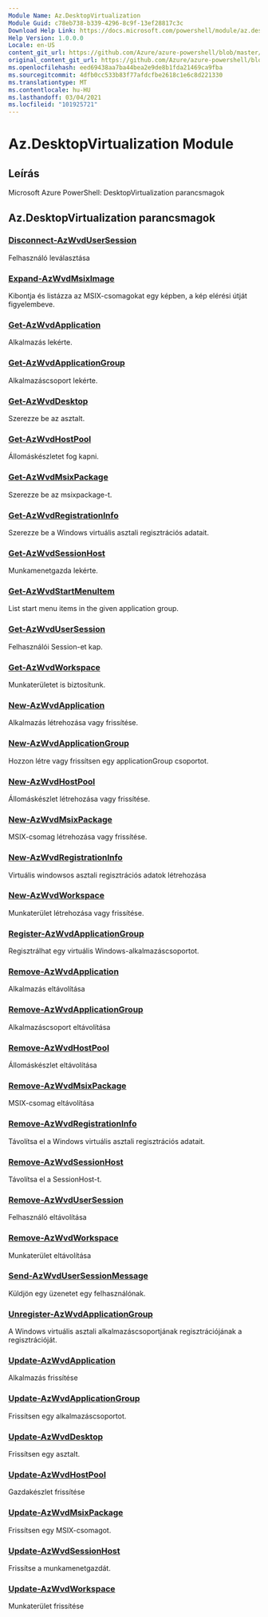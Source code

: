 ```yaml
---
Module Name: Az.DesktopVirtualization
Module Guid: c78eb738-b339-4296-8c9f-13ef28817c3c
Download Help Link: https://docs.microsoft.com/powershell/module/az.desktopvirtualization
Help Version: 1.0.0.0
Locale: en-US
content_git_url: https://github.com/Azure/azure-powershell/blob/master/src/DesktopVirtualization/help/Az.DesktopVirtualization.md
original_content_git_url: https://github.com/Azure/azure-powershell/blob/master/src/DesktopVirtualization/help/Az.DesktopVirtualization.md
ms.openlocfilehash: eed69438aa7ba44bea2e9de8b1fda21469ca9fba
ms.sourcegitcommit: 4dfb0cc533b83f77afdcfbe2618c1e6c8d221330
ms.translationtype: MT
ms.contentlocale: hu-HU
ms.lasthandoff: 03/04/2021
ms.locfileid: "101925721"
---
```

# Az.DesktopVirtualization Module
## Leírás
Microsoft Azure PowerShell: DesktopVirtualization parancsmagok

## Az.DesktopVirtualization parancsmagok
### [Disconnect-AzWvdUserSession](Disconnect-AzWvdUserSession.md)
Felhasználó leválasztása

### [Expand-AzWvdMsixImage](Expand-AzWvdMsixImage.md)
Kibontja és listázza az MSIX-csomagokat egy képben, a kép elérési útját figyelembeve.

### [Get-AzWvdApplication](Get-AzWvdApplication.md)
Alkalmazás lekérte.

### [Get-AzWvdApplicationGroup](Get-AzWvdApplicationGroup.md)
Alkalmazáscsoport lekérte.

### [Get-AzWvdDesktop](Get-AzWvdDesktop.md)
Szerezze be az asztalt.

### [Get-AzWvdHostPool](Get-AzWvdHostPool.md)
Állomáskészletet fog kapni.

### [Get-AzWvdMsixPackage](Get-AzWvdMsixPackage.md)
Szerezze be az msixpackage-t.

### [Get-AzWvdRegistrationInfo](Get-AzWvdRegistrationInfo.md)
Szerezze be a Windows virtuális asztali regisztrációs adatait.

### [Get-AzWvdSessionHost](Get-AzWvdSessionHost.md)
Munkamenetgazda lekérte.

### [Get-AzWvdStartMenuItem](Get-AzWvdStartMenuItem.md)
List start menu items in the given application group.

### [Get-AzWvdUserSession](Get-AzWvdUserSession.md)
Felhasználói Session-et kap.

### [Get-AzWvdWorkspace](Get-AzWvdWorkspace.md)
Munkaterületet is biztosítunk.

### [New-AzWvdApplication](New-AzWvdApplication.md)
Alkalmazás létrehozása vagy frissítése.

### [New-AzWvdApplicationGroup](New-AzWvdApplicationGroup.md)
Hozzon létre vagy frissítsen egy applicationGroup csoportot.

### [New-AzWvdHostPool](New-AzWvdHostPool.md)
Állomáskészlet létrehozása vagy frissítése.

### [New-AzWvdMsixPackage](New-AzWvdMsixPackage.md)
MSIX-csomag létrehozása vagy frissítése.

### [New-AzWvdRegistrationInfo](New-AzWvdRegistrationInfo.md)
Virtuális windowsos asztali regisztrációs adatok létrehozása

### [New-AzWvdWorkspace](New-AzWvdWorkspace.md)
Munkaterület létrehozása vagy frissítése.

### [Register-AzWvdApplicationGroup](Register-AzWvdApplicationGroup.md)
Regisztrálhat egy virtuális Windows-alkalmazáscsoportot.

### [Remove-AzWvdApplication](Remove-AzWvdApplication.md)
Alkalmazás eltávolítása

### [Remove-AzWvdApplicationGroup](Remove-AzWvdApplicationGroup.md)
Alkalmazáscsoport eltávolítása

### [Remove-AzWvdHostPool](Remove-AzWvdHostPool.md)
Állomáskészlet eltávolítása

### [Remove-AzWvdMsixPackage](Remove-AzWvdMsixPackage.md)
MSIX-csomag eltávolítása

### [Remove-AzWvdRegistrationInfo](Remove-AzWvdRegistrationInfo.md)
Távolítsa el a Windows virtuális asztali regisztrációs adatait.

### [Remove-AzWvdSessionHost](Remove-AzWvdSessionHost.md)
Távolítsa el a SessionHost-t.

### [Remove-AzWvdUserSession](Remove-AzWvdUserSession.md)
Felhasználó eltávolítása

### [Remove-AzWvdWorkspace](Remove-AzWvdWorkspace.md)
Munkaterület eltávolítása

### [Send-AzWvdUserSessionMessage](Send-AzWvdUserSessionMessage.md)
Küldjön egy üzenetet egy felhasználónak.

### [Unregister-AzWvdApplicationGroup](Unregister-AzWvdApplicationGroup.md)
A Windows virtuális asztali alkalmazáscsoportjának regisztrációjának a regisztrációját.

### [Update-AzWvdApplication](Update-AzWvdApplication.md)
Alkalmazás frissítése

### [Update-AzWvdApplicationGroup](Update-AzWvdApplicationGroup.md)
Frissítsen egy alkalmazáscsoportot.

### [Update-AzWvdDesktop](Update-AzWvdDesktop.md)
Frissítsen egy asztalt.

### [Update-AzWvdHostPool](Update-AzWvdHostPool.md)
Gazdakészlet frissítése

### [Update-AzWvdMsixPackage](Update-AzWvdMsixPackage.md)
Frissítsen egy MSIX-csomagot.

### [Update-AzWvdSessionHost](Update-AzWvdSessionHost.md)
Frissítse a munkamenetgazdát.

### [Update-AzWvdWorkspace](Update-AzWvdWorkspace.md)
Munkaterület frissítése


